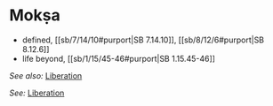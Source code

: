 # Mokṣa

* defined, [[sb/7/14/10#purport|SB 7.14.10]], [[sb/8/12/6#purport|SB 8.12.6]]
* life beyond, [[sb/1/15/45-46#purport|SB 1.15.45-46]]

*See also:* [Liberation](entries/liberation.md)

*See:* [Liberation](entries/liberation.md)
